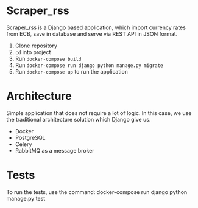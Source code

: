 # Scraper_rss
Scraper_rss is a Django based application, which import currency rates from ECB, save in database and serve via REST API in JSON format.

1. Clone repository
2. `cd` into project
3. Run `docker-compose build`
4. Run `docker-compose run django python manage.py migrate`
5. Run `docker-compose up` to run the application

# Architecture
Simple application that does not require a lot of logic. In this case, we use the traditional architecture solution which Django give us.

 - Docker
 - PostgreSQL
 - Celery
 - RabbitMQ as a message broker

# Tests
To run the tests, use the command:
docker-compose run django python manage.py test
